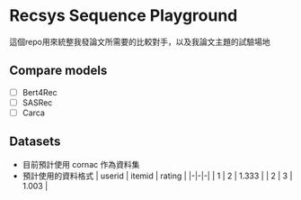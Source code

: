 # Recsys Sequence Playground
這個repo用來統整我發論文所需要的比較對手，以及我論文主題的試驗場地

## Compare models
- [ ] Bert4Rec
- [ ] SASRec
- [ ] Carca

## Datasets
- 目前預計使用 cornac 作為資料集
- 預計使用的資料格式
    | userid | itemid | rating |
    |-|-|-|
    | 1 | 2 | 1.333 |
    | 2 | 3 | 1.003 |

